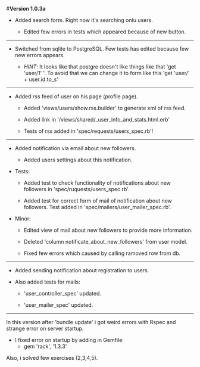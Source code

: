 #**Version 1.0.3a**

 - Added search form. Right now it's searching onlu users.

    - Edited few errors in tests which appeared because of new button.

------------------------------------------------------------------------------

 - Switched from sqlite to PostgreSQL. Few tests has edited because few new errors appears.

   - *HINT*: It looks like that postgre doesn't like things like that 'get 'user/1' '.
         To avoid that we can change it to form like this 'get 'user/' + user.id.to_s'

------------------------------------------------------------------------------

 - Added rss feed of user on his page (profile page).
    - Added 'views/users/show.rss.builder' to generate xml of rss feed.

    - Added link in '/views/shared/_user_info_and_stats.html.erb'

    - Tests of rss added in 'spec/requests/users_spec.rb'!

------------------------------------------------------------------------------

 - Added notification via email about new followers.
    - Added users settings about this notification.

 - Tests:
    - Added test to check functionality of notifications about new followers in 'spec/ruquests/users_spec.rb'.

    - Added test for correct form of mail of notification about new followers.
      Test added in 'spec/mailers/user_mailer_spec.rb'.

 - Minor:
    - Edited view of mail about new followers to provide more information.

    - Deleted 'column notificate_about_new_followers' from user model.

    - Fixed few errors which caused by calling ramoved row from db.

------------------------------------------------------------------------------

 - Added sending notification about registration to users.

 - Also added tests for mails:
    - 'user_controller_spec' updated.

    - 'user_mailer_spec' updated.


------------------------------------------------------------------------------

In this version after 'bundle update' i got weird errors with Rspec and strange error on server startup.

 - I fixed error on startup by adding in Gemfile:
    - gem 'rack', '1.3.3'

Also, i solved few exercises (2,3,4,5).